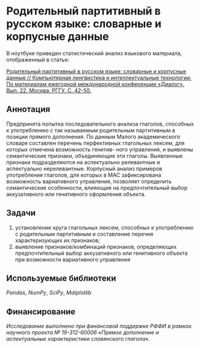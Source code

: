 # Родительный партитивный в русском языке: словарные и корпусные данные

В ноутбуке приведен статистический анализ языкового материала, отображенный в статье:

[Родительный партитивный в русском языке: словарные и корпусные данные // Компьютерная лингвистика и интеллектуальные технологии: По материалам ежегодной международной конференции «Диалог». Вып. 22. Москва: РГГУ. С. 42-50.](https://www.dialog-21.ru/media/5888/chuikovaoiu059.pdf)

## Аннотация
Предпринята попытка последовательного анализа глаголов, способных к употреблению с такназываемым родительным партитивным в позиции прямого дополнения. По данным Малого академическогословаря составлен перечень перфективных глагольных лексем, для которых отмечена возможность генитив-ного управления, и выявлены семантические признаки, объединяющие эти глаголы. Выявленные признакиподразделяются на аспектуально релевантные и аспектуально нерелевантные. Корпусный анализ примеровупотребления глаголов, для которых в МАС зафиксирована возможность вариативного управления, позволяетопределить семантические особенности, влияющие на предпочтительный выбор аккузативного или генитивного оформления объекта.
## Задачи
1) установление круга глагольных лексем, способных к употреблению с родительным партитивным и составление перечня характеризующих их признаков; 
2) выявление признаков/комбинаций признаков, определяющих предпочтительный выбор аккузативного или генитивного объекта при возможности вариативного управления
## Используемые библиотеки
*Pandas*, *NumPy*, *SciPy*, *Matplotlib*

## Финансирование
*Исследование выполнено при финансовой поддержке РФФИ в рамках научного проекта№ 19-312-60006 «Прямое дополнение и аспектуальные характеристики славянского глагола».*